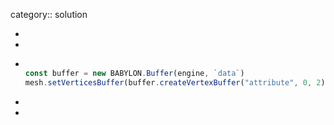 category:: solution

-
-
- ```javascript
  
  const buffer = new BABYLON.Buffer(engine, `data`)
  mesh.setVerticesBuffer(buffer.createVertexBuffer("attribute", 0, 2))
  ```
-
-